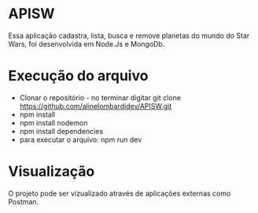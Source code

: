 # APISW

​Essa aplicação cadastra, lista, busca e remove planetas do mundo do Star Wars, foi desenvolvida em Node.Js e MongoDb.


# Execução do arquivo

* Clonar o repositório - no terminar digitar git clone https://github.com/alinelombardidev/APISW.git
* npm install
* npm install nodemon
* npm install dependencies
* para executar o arquivo: npm run dev


# Visualização
O projeto pode ser vizualizado através de aplicações externas como Postman.
